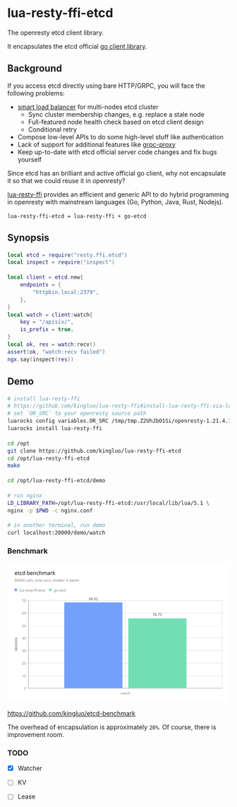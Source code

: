 # lua-resty-ffi-etcd

The openresty etcd client library.

It encapsulates the etcd official [go client library](https://pkg.go.dev/go.etcd.io/etcd/client/v3).

## Background

If you access etcd directly using bare HTTP/GRPC, you will face the following problems:

* [smart load balancer](https://etcd.io/docs/v3.5/learning/design-client/) for multi-nodes etcd cluster
  * Sync cluster membership changes, e.g. replace a stale node
  * Full-featured node health check based on etcd client design
  * Conditional retry
* Compose low-level APIs to do some high-level stuff like authentication
* Lack of support for additional features like [grpc-proxy](https://etcd.io/docs/v3.5/op-guide/grpc_proxy/#client-endpoint-synchronization-and-name-resolution)
* Keep up-to-date with etcd official server code changes and fix bugs yourself

Since etcd has an brilliant and active official go client, why not encapsulate it so that we could reuse it in openresty?

[lua-resty-ffi](https://github.com/kingluo/lua-resty-ffi) provides an efficient and generic API to do hybrid programming
in openresty with mainstream languages (Go, Python, Java, Rust, Nodejs).

`lua-resty-ffi-etcd = lua-resty-ffi + go-etcd`

## Synopsis

```lua
local etcd = require("resty.ffi.etcd")
local inspect = require("inspect")

local client = etcd.new{
    endpoints = {
        "httpbin.local:2379",
    },
}
local watch = client:watch{
    key = "/apisix/",
    is_prefix = true,
}
local ok, res = watch:recv()
assert(ok, "watch:recv failed")
ngx.say(inspect(res))
```

## Demo

```bash
# install lua-resty-ffi
# https://github.com/kingluo/lua-resty-ffi#install-lua-resty-ffi-via-luarocks
# set `OR_SRC` to your openresty source path
luarocks config variables.OR_SRC /tmp/tmp.Z2UhJbO1Si/openresty-1.21.4.1
luarocks install lua-resty-ffi

cd /opt
git clone https://github.com/kingluo/lua-resty-ffi-etcd
cd /opt/lua-resty-ffi-etcd
make

cd /opt/lua-resty-ffi-etcd/demo

# run nginx
LD_LIBRARY_PATH=/opt/lua-resty-ffi-etcd:/usr/local/lib/lua/5.1 \
nginx -p $PWD -c nginx.conf

# in another terminal, run demo
curl localhost:20000/demo/watch
```

### Benchmark

![etcd_benchmark](etcd_benchmark.svg)

https://github.com/kingluo/etcd-benchmark

The overhead of encapsulation is approximately `20%`. Of course, there is improvement room.

### TODO

* [x] Watcher
* [ ] KV
* [ ] Lease

